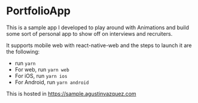 # PortfolioApp

This is a sample app I developed to play around with Animations and build some sort of personal app to show off on interviews and recruiters.

It supports mobile web with react-native-web and the steps to launch it are the following:

- run `yarn`
- For web, run `yarn web`
- For iOS, run `yarn ios`
- For Android, run `yarn android`

This is hosted in https://sample.agustinvazquez.com
